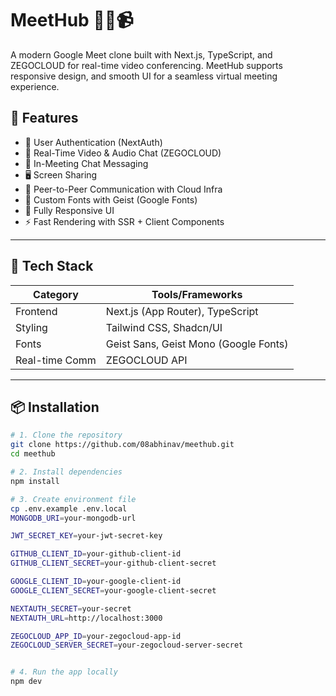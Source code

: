 # MeetHub 🧑‍💻📹

A modern Google Meet clone built with Next.js, TypeScript, and ZEGOCLOUD for real-time video conferencing. MeetHub supports responsive design, and smooth UI for a seamless virtual meeting experience.


## 🚀 Features

- 🔐 User Authentication (NextAuth)
- 🎥 Real-Time Video & Audio Chat (ZEGOCLOUD)
- 💬 In-Meeting Chat Messaging
- 🖥️ Screen Sharing
- 📡 Peer-to-Peer Communication with Cloud Infra
- 🎨 Custom Fonts with Geist (Google Fonts)
- 📱 Fully Responsive UI
- ⚡ Fast Rendering with SSR + Client Components

---

## 🧰 Tech Stack

| Category       | Tools/Frameworks                          |
|----------------|-------------------------------------------|
| Frontend       | Next.js (App Router), TypeScript          |
| Styling        | Tailwind CSS, Shadcn/UI                   |
| Fonts          | Geist Sans, Geist Mono (Google Fonts)     |
| Real-time Comm | ZEGOCLOUD API                             |

---

## 📦 Installation

```bash
# 1. Clone the repository
git clone https://github.com/08abhinav/meethub.git
cd meethub

# 2. Install dependencies
npm install

# 3. Create environment file
cp .env.example .env.local
MONGODB_URI=your-mongodb-url

JWT_SECRET_KEY=your-jwt-secret-key

GITHUB_CLIENT_ID=your-github-client-id
GITHUB_CLIENT_SECRET=your-github-client-secret

GOOGLE_CLIENT_ID=your-google-client-id
GOOGLE_CLIENT_SECRET=your-google-client-secret

NEXTAUTH_SECRET=your-secret
NEXTAUTH_URL=http://localhost:3000

ZEGOCLOUD_APP_ID=your-zegocloud-app-id
ZEGOCLOUD_SERVER_SECRET=your-zegocloud-server-secret


# 4. Run the app locally
npm dev
